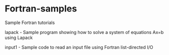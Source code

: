 # Fortran-samples
Sample Fortran tutorials

lapack - Sample program showing how to solve a system of equations Ax=b using Lapack

input1 - Sample code to read an input file using Fortran list-directed I/O


